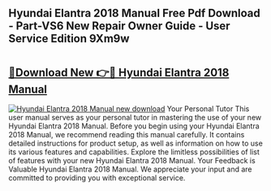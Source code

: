 ## Hyundai Elantra 2018 Manual Free Pdf Download - Part-VS6 New Repair Owner Guide - User Service Edition 9Xm9w

# <h2><a href="http://bc32897.oget.top/?id=Hyundai+Elantra+2018+Manual">🔗Download New 👉🔴 Hyundai Elantra 2018 Manual</a></h2>

[![Hyundai Elantra 2018 Manual new download](https://i.imgur.com/5g1atiW.png)](http://bc32897.oget.top/?id=Hyundai+Elantra+2018+Manual)
Your Personal Tutor This user manual serves as your personal tutor in mastering the use of your new Hyundai Elantra 2018 Manual. Before you begin using your Hyundai Elantra 2018 Manual, we recommend reading this manual carefully. It contains detailed instructions for product setup, as well as information on how to use its various features and capabilities. Explore the limitless possibilities of list of features with your new Hyundai Elantra 2018 Manual. Your Feedback is Valuable Hyundai Elantra 2018 Manual. We appreciate your input and are committed to providing you with exceptional service.
